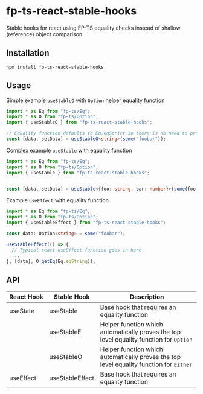 # fp-ts-react-stable-hooks
Stable hooks for react using FP-TS equality checks instead of shallow (reference) object comparison

## Installation

```
npm install fp-ts-react-stable-hooks
```

## Usage

Simple example `useStableO` with `Option` helper equality function
```typescript
import * as Eq from "fp-ts/Eq";
import * as O from "fp-ts/Option";
import { useStableO } from "fp-ts-react-stable-hooks";

// Equality function defaults to Eq.eqStrict so there is no need to provide it for primitive data types such as string, number, or boolean
const [data, setData] = useStableO<string>(some("foobar"));
```

Complex example `useStable` with equality function
```typescript
import * as Eq from "fp-ts/Eq";
import * as O from "fp-ts/Option";
import { useStable } from "fp-ts-react-stable-hooks";


const [data, setData] = useStable<{foo: string, bar: number}>(some(foo: "oof", bar: 1}), O.getEq(Eq.eqStruct({foo: Eq.eqString, bar: Eq.eqNumber})));
```

Example `useEffect` with equality function

```typescript
import * as Eq from "fp-ts/Eq";
import * as O from "fp-ts/Option";
import { useStableEffect } from "fp-ts-react-stable-hooks";

const data: Option<string> = some("foobar");

useStableEffect(() => {
  // Typical react useEffect function goes in here
  ...
}, [data], O.getEq(Eq.eqString));
```

## API

| React&nbsp;Hook | Stable Hook | Description |
|------------|-------------|-------------|
| useState   | useStable   | Base hook that requires an equality function |
|            | useStableE  | Helper function which automatically proves the top level equality function for `Option` |
|            | useStableO  | Helper function which automatically proves the top level equality function for `Either` |
| useEffect  | useStableEffect | Base hook that requires an equality function |
